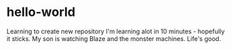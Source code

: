 # hello-world
Learning to create new repository
I'm learning alot in 10 minutes - hopefully it sticks.  My son is watching Blaze and the monster machines. Life's good.
